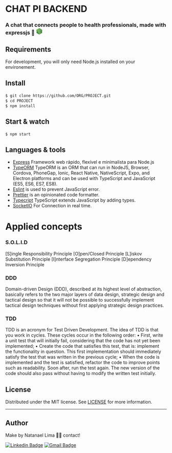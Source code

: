 # CHAT PI BACKEND

 ### A chat that connects people to health professionals, made with expressjs 💚 <code><img height="20" src="https://raw.githubusercontent.com/github/explore/80688e429a7d4ef2fca1e82350fe8e3517d3494d/topics/nodejs/nodejs.png"></code>

## Requirements

For development, you will only need Node.js installed on your environement.

## Install

    $ git clone https://github.com/ORG/PROJECT.git
    $ cd PROJECT
    $ npm install

## Start & watch

    $ npm start

## Languages & tools

- [Express](https://expressjs.com/pt-br/) Framework web rápido, flexível e minimalista para Node.js
- [TypeORM](https://typeorm.io/#/) TypeORM is an ORM that can run in NodeJS, Browser, Cordova, PhoneGap, Ionic, React Native, NativeScript, Expo, and Electron platforms and can be used with TypeScript and JavaScript (ES5, ES6, ES7, ES8).
- [Eslint](https://eslint.org/) is used to prevent JavaScript error.
- [Prettier](https://prettier.io/docs/en/index.html) is an opinionated code formatter.
- [Typecript](https://www.typescriptlang.org/) TypeScript extends JavaScript by adding types.
- [SocketIO](https://socket.io/) For Connection in real time.

# Applied concepts

### S.O.L.I.D

[S]ingle Responsibility Principle
[O]pen/Closed Principle
[L]iskov Substitution Principle
[I]nterface Segregation Principle
[D]ependency Inversion Principle

### DDD

Domain-driven Design (DDD), described at its highest level of abstraction, basically refers to the two major layers of data design, strategic design and tactical design so that it will not be possible to successfully implement tactical design techniques without first applying strategic design practices.

### TDD

TDD is an acronym for Test Driven Development. The idea of ​​TDD is that you work in cycles. These cycles occur in the following order:
• First, write a unit test that will initially fail, considering that the code has not yet been implemented;
• Create the code that satisfies this test, that is: implement the functionality in question. This first implementation should immediately satisfy the test that was written in the previous cycle;
• When the code is implemented and the test is satisfied, refactor the code to improve points such as readability. Soon after, run the test again. The new version of the code should also pass without having to modify the written test initially.

## License

Distributed under the MIT license. See [LICENSE](LICENSE) for more information.

---

## Author

Make by Natanael Lima 👋🏽 contact!

[![Linkedin Badge](https://img.shields.io/badge/-Natanelvich-blue?style=flat-square&logo=Linkedin&logoColor=white&link=https://www.linkedin.com/in/natanaelvich/)](https://www.linkedin.com/in/natanaelvich/)
[![Gmail Badge](https://img.shields.io/badge/-taelima1997@gmail.com-red?style=flat-square&link=mailto:taelima1997@gmail.com)](mailto:taelima1997@gmail.com)
